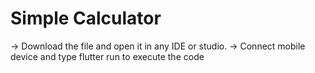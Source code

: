 # Simple Calculator

-> Download the file and open it in any IDE or studio.
-> Connect mobile device and type flutter run to execute the code 
